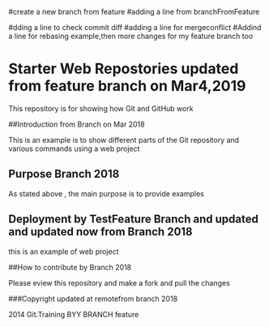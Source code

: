 
#create a new branch from feature
#adding a line from branchFromFeature

#dding a line to check commit diff
#adding a line for mergeconflict
#Addind a line for rebasing example,then more changes for my feature branch too
# Starter Web Repostories updated from feature branch on Mar4,2019

This repository is for showing how Git and GitHub work

##Introduction from Branch on Mar 2018

This is an example is to show different parts of the Git repository and various commands using a web project

## Purpose Branch 2018

As stated above , the main purpose is to provide examples

## Deployment by TestFeature Branch and updated and updated now from Branch 2018

this is an example of web project 

##How to contribute by Branch 2018


Please eview this repository and make a fork and pull the changes


###Copyright updated at remotefrom branch 2018

2014 Git.Training BYY BRANCH feature

